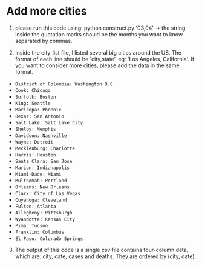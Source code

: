 # Add more cities
1. please run this code using: python construct.py '03,04'
	-> the string inside the quotation marks should be the months you want to know separated by commas.

2. Inside the city_list file, I listed several big cities around the US. The format of each line should be 'city,state', eg: 'Los Angeles, California'. If you want to consider more cities, please add the data in the same format.

* ```District of Columbia: Washington D.C.```
* ```Cook: Chicago```
* ```Suffolk: Boston```
* ```King: Seattle```
* ```Maricopa: Phoenix```
* ```Bexar: San Antonio```
* ```Salt Lake: Salt Lake City```
* ```Shelby: Memphis```
* ```Davidson: Nashville```
* ```Wayne: Detroit```
* ```Mecklenburg: Charlotte```
* ```Harris: Houston```
* ```Santa Clara: San Jose```
* ```Marion: Indianapolis```
* ```Miami-Dade: Miami```
* ```Multnomah: Portland```
* ```Orleans: New Orleans```
* ```Clark: City of Las Vegas```
* ```Cuyahoga: Cleveland```
* ```Fulton: Atlanta```
* ```Allegheny: Pittsburgh```
* ```Wyandotte: Kansas City```
* ```Pima: Tucson```
* ```Franklin: Columbus```
* ```El Paso: Colorado Springs```

3. The output of this code is a single csv file contains four-column data, which are: city, date, cases and deaths. They are ordered by (city, date).
